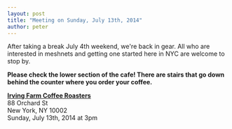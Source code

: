 ```yaml
---
layout: post
title: "Meeting on Sunday, July 13th, 2014"
author: peter
---
```


After taking a break July 4th weekend, we're back in gear. All who are interested in meshnets and getting one started
here in NYC are welcome to stop by.

__Please check the lower section of the cafe! There are stairs that go down behind the counter where you order your coffee.__

__[Irving Farm Coffee Roasters](https://www.google.com/maps/place/Irving+Farm+Coffee+Roasters/@40.7179886,-73.9902479,17z/data=!3m1!4b1!4m2!3m1!1s0x89c259873f0067c1:0x5aede67045aa029f)__<br>
88 Orchard St<br>
New York, NY 10002<br>
Sunday, July 13th, 2014 at 3pm
